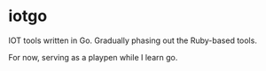 # iotgo
IOT tools written in Go.  Gradually phasing out the Ruby-based tools.

For now, serving as a playpen while I learn go.
